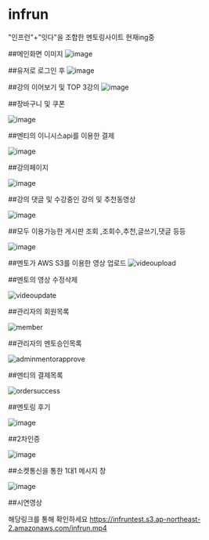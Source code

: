 # infrun
"인프런"+"잇다"을 조합한 멘토링사이트 현재ing중

##메인화면 이미지
![image](https://user-images.githubusercontent.com/79193811/193780638-73ffea50-a24d-47a6-9b6b-ad1f08d38c35.png)

##유저로 로그인 후 
![image](https://user-images.githubusercontent.com/79193811/193780861-3959aef7-f338-472c-9d5c-09f884d1fe4b.png)

##강의 이어보기 및 TOP 3강의
![image](https://user-images.githubusercontent.com/79193811/193780959-bd500ee1-b99e-4615-b1bd-a98a8486e19e.png)

##장바구니 및 쿠폰

![image](https://user-images.githubusercontent.com/79193811/193781108-47d4c23c-7323-47a0-a6df-10273a35e739.png)

##멘티의 이니시스api를 이용한 결제 

![image](https://user-images.githubusercontent.com/79193811/193781206-60b53b50-fd0f-4827-a7e5-3d6aa077a3da.png)

##강의페이지

![image](https://user-images.githubusercontent.com/79193811/193781310-1d8ef9bf-643c-4e22-b49b-8ed181ed1313.png)

##강의 댓글 및 수강중인 강의 및 추천동영상

![image](https://user-images.githubusercontent.com/79193811/193781439-7da7592e-9e4d-44cc-8be5-fb1cf0e1984c.png)

##모두 이용가능한  게시판 조회 ,조회수,추천,글쓰기,댓글 등등 

![image](https://user-images.githubusercontent.com/79193811/193781503-6493a810-8db4-4aae-9bb3-b6360768d57f.png)

##멘토가 AWS S3를 이용한 영상 업로드 
![videoupload](https://user-images.githubusercontent.com/79193811/180154566-c99614f7-5763-4f59-8a38-f63785ec7f78.PNG)

##멘토의 영상 수정삭제

![videoupdate](https://user-images.githubusercontent.com/79193811/180154632-52030290-6722-46e5-ba66-b28e5df64260.PNG)

##관리자의 회원목록

![member](https://user-images.githubusercontent.com/79193811/180154663-972c565c-986a-4db2-865a-d00a9caf2c0d.PNG)

##관리자의 멘토승인목록

![adminmentorapprove](https://user-images.githubusercontent.com/79193811/180154716-88ce4ea6-0339-43c7-ae71-b4fa882be77c.PNG)

##멘티의 결제목록

![ordersuccess](https://user-images.githubusercontent.com/79193811/180154745-bea9ed53-84e0-4168-a51d-2865d177ccb0.PNG)

##멘토링 후기

![image](https://user-images.githubusercontent.com/79193811/193781579-f07db0bf-90b1-42f3-aa25-920137634f11.png)

##2차인증

![image](https://user-images.githubusercontent.com/79193811/193781676-8de32ec5-26d3-4a0c-b961-36e25ce74e92.png)

##소켓통신을 통한 1대1 메시지 창

![image](https://user-images.githubusercontent.com/79193811/193781907-f1c4e05a-bb96-4b56-aa87-7b963cf00398.png)


##시연영상

해당링크를 통해 확인하세요
https://infruntest.s3.ap-northeast-2.amazonaws.com/infrun.mp4


